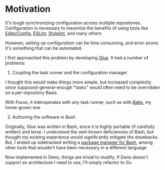 # Motivation

It's tough synchronizing configuration across multiple repositories. Configuration is necessary to maximize the benefits of using tools like [EditorConfig](https://editorconfig.org), [ESLint](https://eslint.org), [Stylelint](https://stylelint.io), and many others

However, setting up configuration can be time consuming, and error-prone. It's something that can be automated.

I first approached this problem by developing [Glue](https://github.com/hyperupcall/glue). It had a number of problems:

1. Coupling the task runner and the configuration manager.

I thought this would make things more simple, but increased complexity since supposed-general-enough "tasks" would often need to be overridden on a per-repository Basis.

With Foxxo, it interoperates with any task runner, such as with [Bake](https://github.com/hyperupcall/bake), my home-grown one

2. Authoring the software in Bash

Originally, Glue was written in Bash, since it is highly portable (if carefully written) and terse. I understood the well-known deficiencies of Bash, but thought my existing experience would significantly mitigate the drawbacks. But, I ended up sidetracked writing a [package manager for Bash](https://github.com/hyperupcall/basalt), among other tools that wouldn't have been necessary in a different language

Now implemented in Deno, things are trivial to modify. If Deno doesn't support an architecture I need to use, I'll simply refactor to Go
